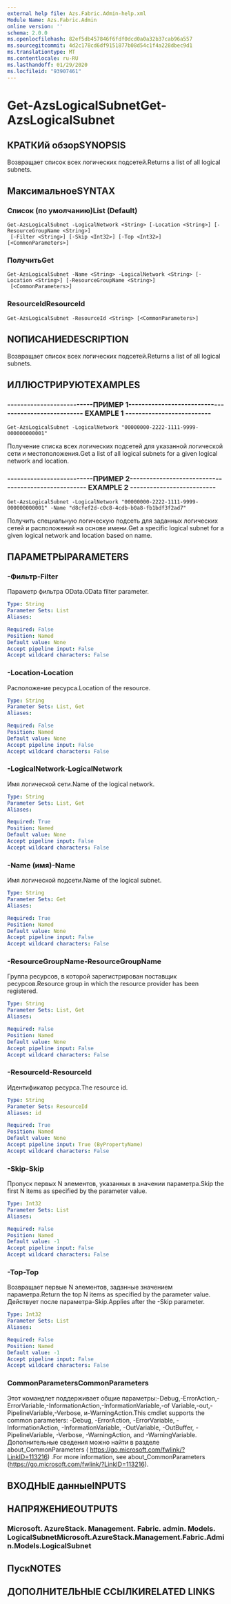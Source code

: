 ```yaml
---
external help file: Azs.Fabric.Admin-help.xml
Module Name: Azs.Fabric.Admin
online version: ''
schema: 2.0.0
ms.openlocfilehash: 82ef5db457846f6fdf0dcd0a0a32b37cab96a557
ms.sourcegitcommit: 4d2c178cd6df9151877b08d54c1f4a228dbec9d1
ms.translationtype: MT
ms.contentlocale: ru-RU
ms.lasthandoff: 01/29/2020
ms.locfileid: "93907461"
---
```

# <span data-ttu-id="924c3-101">Get-AzsLogicalSubnet</span><span class="sxs-lookup"><span data-stu-id="924c3-101">Get-AzsLogicalSubnet</span></span>

## <span data-ttu-id="924c3-102">КРАТКИй обзор</span><span class="sxs-lookup"><span data-stu-id="924c3-102">SYNOPSIS</span></span>
<span data-ttu-id="924c3-103">Возвращает список всех логических подсетей.</span><span class="sxs-lookup"><span data-stu-id="924c3-103">Returns a list of all logical subnets.</span></span>

## <span data-ttu-id="924c3-104">Максимальное</span><span class="sxs-lookup"><span data-stu-id="924c3-104">SYNTAX</span></span>

### <span data-ttu-id="924c3-105">Список (по умолчанию)</span><span class="sxs-lookup"><span data-stu-id="924c3-105">List (Default)</span></span>
```
Get-AzsLogicalSubnet -LogicalNetwork <String> [-Location <String>] [-ResourceGroupName <String>]
 [-Filter <String>] [-Skip <Int32>] [-Top <Int32>] [<CommonParameters>]
```

### <span data-ttu-id="924c3-106">Получить</span><span class="sxs-lookup"><span data-stu-id="924c3-106">Get</span></span>
```
Get-AzsLogicalSubnet -Name <String> -LogicalNetwork <String> [-Location <String>] [-ResourceGroupName <String>]
 [<CommonParameters>]
```

### <span data-ttu-id="924c3-107">ResourceId</span><span class="sxs-lookup"><span data-stu-id="924c3-107">ResourceId</span></span>
```
Get-AzsLogicalSubnet -ResourceId <String> [<CommonParameters>]
```

## <span data-ttu-id="924c3-108">NОПИСАНИЕ</span><span class="sxs-lookup"><span data-stu-id="924c3-108">DESCRIPTION</span></span>
<span data-ttu-id="924c3-109">Возвращает список всех логических подсетей.</span><span class="sxs-lookup"><span data-stu-id="924c3-109">Returns a list of all logical subnets.</span></span>

## <span data-ttu-id="924c3-110">ИЛЛЮСТРИРУЮТ</span><span class="sxs-lookup"><span data-stu-id="924c3-110">EXAMPLES</span></span>

### <span data-ttu-id="924c3-111">--------------------------ПРИМЕР 1--------------------------</span><span class="sxs-lookup"><span data-stu-id="924c3-111">-------------------------- EXAMPLE 1 --------------------------</span></span>
```
Get-AzsLogicalSubnet -LogicalNetwork "00000000-2222-1111-9999-000000000001"
```

<span data-ttu-id="924c3-112">Получение списка всех логических подсетей для указанной логической сети и местоположения.</span><span class="sxs-lookup"><span data-stu-id="924c3-112">Get a list of all logical subnets for a given logical network and location.</span></span>

### <span data-ttu-id="924c3-113">--------------------------ПРИМЕР 2--------------------------</span><span class="sxs-lookup"><span data-stu-id="924c3-113">-------------------------- EXAMPLE 2 --------------------------</span></span>
```
Get-AzsLogicalSubnet -LogicalNetwork "00000000-2222-1111-9999-000000000001" -Name "d8cfef2d-c0c8-4cdb-b0a8-fb1bdf3f2ad7"
```

<span data-ttu-id="924c3-114">Получить специальную логическую подсеть для заданных логических сетей и расположений на основе имени.</span><span class="sxs-lookup"><span data-stu-id="924c3-114">Get a specific logical subnet for a given logical network and location based on name.</span></span>

## <span data-ttu-id="924c3-115">ПАРАМЕТРЫ</span><span class="sxs-lookup"><span data-stu-id="924c3-115">PARAMETERS</span></span>

### <span data-ttu-id="924c3-116">-Фильтр</span><span class="sxs-lookup"><span data-stu-id="924c3-116">-Filter</span></span>
<span data-ttu-id="924c3-117">Параметр фильтра OData.</span><span class="sxs-lookup"><span data-stu-id="924c3-117">OData filter parameter.</span></span>

```yaml
Type: String
Parameter Sets: List
Aliases: 

Required: False
Position: Named
Default value: None
Accept pipeline input: False
Accept wildcard characters: False
```

### <span data-ttu-id="924c3-118">-Location</span><span class="sxs-lookup"><span data-stu-id="924c3-118">-Location</span></span>
<span data-ttu-id="924c3-119">Расположение ресурса.</span><span class="sxs-lookup"><span data-stu-id="924c3-119">Location of the resource.</span></span>

```yaml
Type: String
Parameter Sets: List, Get
Aliases: 

Required: False
Position: Named
Default value: None
Accept pipeline input: False
Accept wildcard characters: False
```

### <span data-ttu-id="924c3-120">-LogicalNetwork</span><span class="sxs-lookup"><span data-stu-id="924c3-120">-LogicalNetwork</span></span>
<span data-ttu-id="924c3-121">Имя логической сети.</span><span class="sxs-lookup"><span data-stu-id="924c3-121">Name of the logical network.</span></span>

```yaml
Type: String
Parameter Sets: List, Get
Aliases: 

Required: True
Position: Named
Default value: None
Accept pipeline input: False
Accept wildcard characters: False
```

### <span data-ttu-id="924c3-122">-Name (имя)</span><span class="sxs-lookup"><span data-stu-id="924c3-122">-Name</span></span>
<span data-ttu-id="924c3-123">Имя логической подсети.</span><span class="sxs-lookup"><span data-stu-id="924c3-123">Name of the logical subnet.</span></span>

```yaml
Type: String
Parameter Sets: Get
Aliases: 

Required: True
Position: Named
Default value: None
Accept pipeline input: False
Accept wildcard characters: False
```

### <span data-ttu-id="924c3-124">-ResourceGroupName</span><span class="sxs-lookup"><span data-stu-id="924c3-124">-ResourceGroupName</span></span>
<span data-ttu-id="924c3-125">Группа ресурсов, в которой зарегистрирован поставщик ресурсов.</span><span class="sxs-lookup"><span data-stu-id="924c3-125">Resource group in which the resource provider has been registered.</span></span>

```yaml
Type: String
Parameter Sets: List, Get
Aliases: 

Required: False
Position: Named
Default value: None
Accept pipeline input: False
Accept wildcard characters: False
```

### <span data-ttu-id="924c3-126">-ResourceId</span><span class="sxs-lookup"><span data-stu-id="924c3-126">-ResourceId</span></span>
<span data-ttu-id="924c3-127">Идентификатор ресурса.</span><span class="sxs-lookup"><span data-stu-id="924c3-127">The resource id.</span></span>

```yaml
Type: String
Parameter Sets: ResourceId
Aliases: id

Required: True
Position: Named
Default value: None
Accept pipeline input: True (ByPropertyName)
Accept wildcard characters: False
```

### <span data-ttu-id="924c3-128">-Skip</span><span class="sxs-lookup"><span data-stu-id="924c3-128">-Skip</span></span>
<span data-ttu-id="924c3-129">Пропуск первых N элементов, указанных в значении параметра.</span><span class="sxs-lookup"><span data-stu-id="924c3-129">Skip the first N items as specified by the parameter value.</span></span>

```yaml
Type: Int32
Parameter Sets: List
Aliases: 

Required: False
Position: Named
Default value: -1
Accept pipeline input: False
Accept wildcard characters: False
```

### <span data-ttu-id="924c3-130">-Top</span><span class="sxs-lookup"><span data-stu-id="924c3-130">-Top</span></span>
<span data-ttu-id="924c3-131">Возвращает первые N элементов, заданные значением параметра.</span><span class="sxs-lookup"><span data-stu-id="924c3-131">Return the top N items as specified by the parameter value.</span></span>
<span data-ttu-id="924c3-132">Действует после параметра-Skip.</span><span class="sxs-lookup"><span data-stu-id="924c3-132">Applies after the -Skip parameter.</span></span>

```yaml
Type: Int32
Parameter Sets: List
Aliases: 

Required: False
Position: Named
Default value: -1
Accept pipeline input: False
Accept wildcard characters: False
```

### <span data-ttu-id="924c3-133">CommonParameters</span><span class="sxs-lookup"><span data-stu-id="924c3-133">CommonParameters</span></span>
<span data-ttu-id="924c3-134">Этот командлет поддерживает общие параметры:-Debug,-ErrorAction,-ErrorVariable,-InformationAction,-InformationVariable,-of Variable,-out,-PipelineVariable,-Verbose, и-WarningAction.</span><span class="sxs-lookup"><span data-stu-id="924c3-134">This cmdlet supports the common parameters: -Debug, -ErrorAction, -ErrorVariable, -InformationAction, -InformationVariable, -OutVariable, -OutBuffer, -PipelineVariable, -Verbose, -WarningAction, and -WarningVariable.</span></span> <span data-ttu-id="924c3-135">Дополнительные сведения можно найти в разделе about_CommonParameters ( https://go.microsoft.com/fwlink/?LinkID=113216) .</span><span class="sxs-lookup"><span data-stu-id="924c3-135">For more information, see about_CommonParameters (https://go.microsoft.com/fwlink/?LinkID=113216).</span></span>

## <span data-ttu-id="924c3-136">ВХОДНЫЕ данные</span><span class="sxs-lookup"><span data-stu-id="924c3-136">INPUTS</span></span>

## <span data-ttu-id="924c3-137">НАПРЯЖЕНИЕ</span><span class="sxs-lookup"><span data-stu-id="924c3-137">OUTPUTS</span></span>

### <span data-ttu-id="924c3-138">Microsoft. AzureStack. Management. Fabric. admin. Models. LogicalSubnet</span><span class="sxs-lookup"><span data-stu-id="924c3-138">Microsoft.AzureStack.Management.Fabric.Admin.Models.LogicalSubnet</span></span>

## <span data-ttu-id="924c3-139">Пуск</span><span class="sxs-lookup"><span data-stu-id="924c3-139">NOTES</span></span>

## <span data-ttu-id="924c3-140">ДОПОЛНИТЕЛЬНЫЕ ССЫЛКИ</span><span class="sxs-lookup"><span data-stu-id="924c3-140">RELATED LINKS</span></span>

